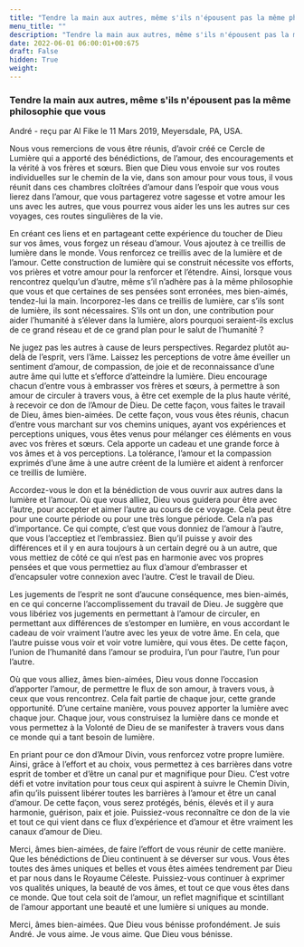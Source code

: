 ```yaml
---
title: "Tendre la main aux autres, même s'ils n'épousent pas la même philosophie que vous"
menu_title: ""
description: "Tendre la main aux autres, même s'ils n'épousent pas la même philosophie que vous"
date: 2022-06-01 06:00:01+00:675
draft: False
hidden: True
weight:
---
```

### Tendre la main aux autres, même s'ils n'épousent pas la même philosophie que vous

André - reçu par Al Fike le 11 Mars 2019, Meyersdale, PA, USA.

Nous vous remercions de vous être réunis, d’avoir créé ce Cercle de Lumière qui a apporté des bénédictions, de l’amour, des encouragements et la vérité à vos frères et sœurs. Bien que Dieu vous envoie sur vos routes individuelles sur le chemin de la vie, dans son amour pour vous tous, il vous réunit dans ces chambres cloîtrées d’amour dans l’espoir que vous vous lierez dans l’amour, que vous partagerez votre sagesse et votre amour les uns avec les autres, que vous pourrez vous aider les uns les autres sur ces voyages, ces routes singulières de la vie.

En créant ces liens et en partageant cette expérience du toucher de Dieu sur vos âmes, vous forgez un réseau d’amour. Vous ajoutez à ce treillis de lumière dans le monde. Vous renforcez ce treillis avec de la lumière et de l’amour. Cette construction de lumière qui se construit nécessite vos efforts, vos prières et votre amour pour la renforcer et l’étendre. Ainsi, lorsque vous rencontrez quelqu’un d’autre, même s’il n’adhère pas à la même philosophie que vous et que certaines de ses pensées sont erronées, mes bien-aimés, tendez-lui la main. Incorporez-les dans ce treillis de lumière, car s’ils sont de lumière, ils sont nécessaires. S’ils ont un don, une contribution pour aider l’humanité à s’élever dans la lumière, alors pourquoi seraient-ils exclus de ce grand réseau et de ce grand plan pour le salut de l’humanité ?

Ne jugez pas les autres à cause de leurs perspectives. Regardez plutôt au-delà de l’esprit, vers l’âme. Laissez les perceptions de votre âme éveiller un sentiment d’amour, de compassion, de joie et de reconnaissance d’une autre âme qui lutte et s’efforce d’atteindre la lumière. Dieu encourage chacun d’entre vous à embrasser vos frères et sœurs, à permettre à son amour de circuler à travers vous, à être cet exemple de la plus haute vérité, à recevoir ce don de l’Amour de Dieu. De cette façon, vous faites le travail de Dieu, âmes bien-aimées. De cette façon, vous vous êtes réunis, chacun d’entre vous marchant sur vos chemins uniques, ayant vos expériences et perceptions uniques, vous êtes venus pour mélanger ces éléments en vous avec vos frères et sœurs. Cela apporte un cadeau et une grande force à vos âmes et à vos perceptions. La tolérance, l’amour et la compassion exprimés d’une âme à une autre créent de la lumière et aident à renforcer ce treillis de lumière.

Accordez-vous le don et la bénédiction de vous ouvrir aux autres dans la lumière et l’amour. Où que vous alliez, Dieu vous guidera pour être avec l’autre, pour accepter et aimer l’autre au cours de ce voyage. Cela peut être pour une courte période ou pour une très longue période. Cela n’a pas d’importance. Ce qui compte, c’est que vous donniez de l’amour à l’autre, que vous l’acceptiez et l’embrassiez. Bien qu’il puisse y avoir des différences et il y en aura toujours à un certain degré ou à un autre, que vous mettiez de côté ce qui n’est pas en harmonie avec vos propres pensées et que vous permettiez au flux d’amour d’embrasser et d’encapsuler votre connexion avec l’autre. C’est le travail de Dieu.

Les jugements de l’esprit ne sont d’aucune conséquence, mes bien-aimés, en ce qui concerne l’accomplissement du travail de Dieu. Je suggère que vous libériez vos jugements en permettant à l’amour de circuler, en permettant aux différences de s’estomper en lumière, en vous accordant le cadeau de voir vraiment l’autre avec les yeux de votre âme. En cela, que l’autre puisse vous voir et voir votre lumière, qui vous êtes. De cette façon, l’union de l’humanité dans l’amour se produira, l’un pour l’autre, l’un pour l’autre.

Où que vous alliez, âmes bien-aimées, Dieu vous donne l’occasion d’apporter l’amour, de permettre le flux de son amour, à travers vous, à ceux que vous rencontrez. Cela fait partie de chaque jour, cette grande opportunité. D’une certaine manière, vous pouvez apporter la lumière avec chaque jour. Chaque jour, vous construisez la lumière dans ce monde et vous permettez à la Volonté de Dieu de se manifester à travers vous dans ce monde qui a tant besoin de lumière.

En priant pour ce don d’Amour Divin, vous renforcez votre propre lumière. Ainsi, grâce à l’effort et au choix, vous permettez à ces barrières dans votre esprit de tomber et d’être un canal pur et magnifique pour Dieu. C’est votre défi et votre invitation pour tous ceux qui aspirent à suivre le Chemin Divin, afin qu’ils puissent libérer toutes les barrières à l’amour et être un canal d’amour. De cette façon, vous serez protégés, bénis, élevés et il y aura harmonie, guérison, paix et joie. Puissiez-vous reconnaître ce don de la vie et tout ce qui vient dans ce flux d’expérience et d’amour et être vraiment les canaux d’amour de Dieu.

Merci, âmes bien-aimées, de faire l’effort de vous réunir de cette manière. Que les bénédictions de Dieu continuent à se déverser sur vous. Vous êtes toutes des âmes uniques et belles et vous êtes aimées tendrement par Dieu et par nous dans le Royaume Céleste. Puissiez-vous continuer à exprimer vos qualités uniques, la beauté de vos âmes, et tout ce que vous êtes dans ce monde. Que tout cela soit de l’amour, un reflet magnifique et scintillant de l’amour apportant une beauté et une lumière si uniques au monde.

Merci, âmes bien-aimées. Que Dieu vous bénisse profondément. Je suis André. Je vous aime. Je vous aime. Que Dieu vous bénisse.
